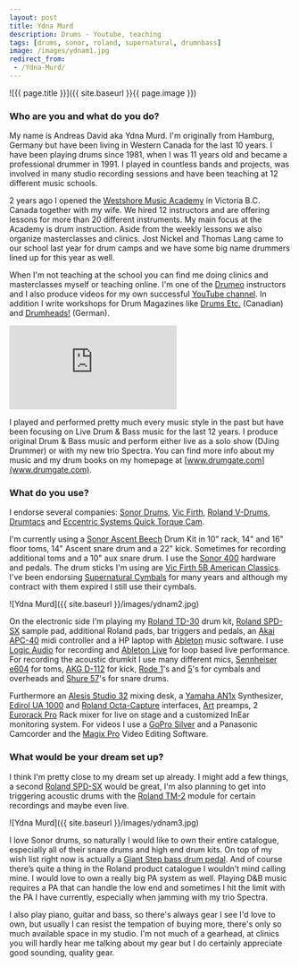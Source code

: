 ```yaml
---
layout: post
title: Ydna Murd
description: Drums - Youtube, teaching
tags: [drums, sonor, roland, supernatural, drumnbass]
image: /images/ydnam1.jpg
redirect_from:
 - /Ydna-Murd/
---
```


![{{ page.title }}]({{ site.baseurl }}{{ page.image }})

### Who are you and what do you do? 

My name is Andreas David aka Ydna Murd. I'm originally from Hamburg, Germany but have been living in Western Canada for the last 10 years. I have been playing drums since 1981, when I was 11 years old and became a professional drummer in 1991. I played in countless bands and projects, was involved in many studio recording sessions and have been teaching at 12 different music schools. 

2 years ago I opened the [Westshore Music Academy](http://www.westshoremusicacademy.ca/) in Victoria B.C. Canada together with my wife. We hired 12 instructors and are offering lessons for more than 20 different instruments. My main focus at the Academy is drum instruction. Aside from the weekly lessons we also organize masterclasses and clinics. Jost Nickel and Thomas Lang came to our school last year for drum camps and we have some big name drummers lined up for this year as well. 

When I'm not teaching at the school you can find me doing clinics and masterclasses myself or teaching online. I'm one of the [Drumeo](https://www.drumeo.com/) instructors and I also produce videos for my own successful [YouTube channel](https://www.youtube.com/user/Jungleritter). In addition I write workshops for Drum Magazines like [Drums Etc.](http://drumsetc.ca/en/) (Canadian) and [Drumheads!](http://www.drumheads.de/) (German). 

<p><div class='embed-container'><iframe src="https://www.youtube.com/embed/AuD0pvqoN7s?rel=0&amp;showinfo=0" frameborder="0" allowfullscreen></iframe></div></p>

I played and performed pretty much every music style in the past but have been focusing on Live Drum & Bass music for the last 12 years. I produce original Drum & Bass music and perform either live as a solo show (DJing Drummer) or with my new trio Spectra. You can find more info about my music and my drum books on my homepage at [www.drumgate.com](www.drumgate.com).

### What do you use?

I endorse several companies: [Sonor Drums](http://www.sonor.com/), [Vic Firth](http://vicfirth.com/), [Roland V-Drums](https://www.roland.co.uk/categories/v-drums/), [Drumtacs](http://www.drumtacs.com/) and [Eccentric Systems Quick Torque Cam](http://www.eccentricsystems.com/quicktorquecam.html). 

I'm currently using a [Sonor Ascent Beech](http://www.samiamstudios.com/ascent.html) Drum Kit in 10" rack, 14" and 16" floor toms, 14" Ascent snare drum and a 22" kick. Sometimes for recording additional toms and a 10" aux snare drum. I use the [Sonor 400](http://myBook.to/sonor400hh) hardware and pedals. The drum sticks I'm using are [Vic Firth 5B American Classics](http://myBook.to/vicfirth5b). I've been endorsing [Supernatural Cymbals](https://www.facebook.com/Supernatural-Cymbals-152359334791682/) for many years and although my contract with them expired I still use their cymbals. 

![Ydna Murd]({{ site.baseurl }}/images/ydnam2.jpg)

On the electronic side I'm playing my [Roland TD-30](http://myBook.to/rolandtd-30) drum kit, [Roland SPD-SX](http://myBook.to/rolandspd-sx) sample pad, additional Roland pads, bar triggers and pedals, an [Akai APC-40](http://myBook.to/akaiapc-40) midi controller and a HP laptop with [Ableton](http://myBook.to/abletonlive9) music software. I use [Logic Audio](http://www.apple.com/uk/logic-pro/) for recording and [Ableton Live](http://myBook.to/abletonlive9) for loop based live performance. For recording the acoustic drumkit I use many different mics, [Sennheiser e604](http://myBook.to/sennheisere604) for toms, [AKG D-112](http://myBook.to/akgd112) for kick, [Rode 1](http://myBook.to/rode1)'s and [5](http://myBook.to/rode5)'s for cymbals and overheads and [Shure 57](http://myBook.to/shuresm57)'s for snare drums. 

Furthermore an [Alesis Studio 32](http://www.soundonsound.com/sos/jul98/articles/alesis32.html) mixing desk, a [Yamaha AN1x](http://www.vintagesynth.com/yamaha/an1x.php) Synthesizer, [Edirol UA 1000](http://www.rolandus.com/products/ua-1000/) and [Roland Octa-Capture](http://myBook.to/rolandocta-capture) interfaces, [Art](http://www.artproaudio.com/) preamps, 2 [Eurorack Pro](http://myBook.to/eurorack-pro) Rack mixer for live on stage and a customized InEar monitoring system. For videos I use a [GoPro Silver](http://myBook.to/goprohero) and a Panasonic Camcorder and the [Magix Pro](http://www.magix.com/gb/movie-edit-pro/) Video Editing Software.

### What would be your dream set up?

I think I'm pretty close to my dream set up already. I might add a few things, a second [Roland SPD-SX](http://myBook.to/rolandspd-sx) would be great, I'm also planning to get into triggering acoustic drums with the [Roland TM-2](http://myBook.to/rolandtm-2) module for certain recordings and maybe even live. 

![Ydna Murd]({{ site.baseurl }}/images/ydnam3.jpg)

I love Sonor drums, so naturally I would like to own their entire catalogue, especially all of their snare drums and high end drum kits. On top of my wish list right now is actually a [Giant Step bass drum pedal](http://www.sonor.com/instruments/drums/hardware/giant-step-bass-drum-pedals/). And of course there’s quite a thing in the Roland product catalogue I wouldn’t mind calling mine. I would love to own a really big PA system as well. Playing D&B music requires a PA that can handle the low end and sometimes I hit the limit with the PA I have currently, especially when jamming with my trio Spectra. 

I also play piano, guitar and bass, so there's always gear I see I'd love to own, but usually I can resist the tempation of buying more, there's only so much available space in my studio. I'm not much of a gearhead, at clinics you will hardly hear me talking about my gear but I do certainly appreciate good sounding, quality gear.